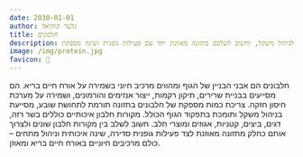 ```yaml
---
date: 2030-01-01
author: גלעד קותיאל
title: חלבונים
description: חלבונים חשובים לאורח חיים בריא בכך שהם תומכים בבניית שרירים, תיקון רקמות ושמירה על מערכת חיסון. צריכתם עוזרת לתחושת שובע ולניהול משקל, וחשוב לשלבם בתזונה מאוזנת יחד עם פעילות גופנית ושינה מספקת.
image: /img/protein.jpg
favicon: 🥚
---
```


חלבונים הם אבני הבניין של הגוף ומהווים מרכיב חיוני בשמירה על אורח חיים בריא. הם מסייעים בבניית שרירים, תיקון רקמות, ייצור אנזימים והורמונים, ושמירה על מערכת חיסון חזקה. צריכת כמות מספקת של חלבונים בתזונה תורמת לתחושת שובע, מסייעת בניהול משקל ותומכת בתפקוד הגוף הכולל. מקורות חלבון איכותיים כוללים בשר רזה, דגים, ביצים, קטניות, אגוזים ומוצרי חלב. חשוב לשלב בין מקורות חלבון שונים ולצרוך אותם כחלק מתזונה מאוזנת לצד פעילות גופנית סדירה, שינה איכותית וניהול מתחים – כולם מרכיבים חיוניים באורח חיים בריא ומאוזן.